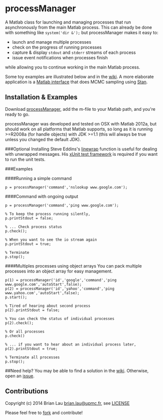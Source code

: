 # processManager

A Matlab class for launching and managing processes that run asynchronously from the main Matlab process. This can already be done with something like `system('dir &');` but processManager makes it easy to:

* launch and manage multiple processes
* check on the progress of running processes
* capture & display `stdout` and `stderr` streams of each process
* issue event notifications when processes finish

while allowing you to continue working in the main Matlab process.

Some toy examples are illustrated below and in the [wiki](https://github.com/brian-lau/MatlabProcessManager/wiki). A more elaborate application is a [Matlab interface](https://github.com/brian-lau/MatlabStan) that does MCMC sampling using [Stan](http://mc-stan.org/).

## Installation & Examples
Download [processManager](https://github.com/brian-lau/MatlabProcessManager/archive/master.zip), add the m-file to your Matlab path, and you're ready to go.

processManager was developed and tested on OSX with Matlab 2012a, but should work on all platforms that Matlab supports, so long as it is running >=R2008a (for handle objects) with JDK >=1.1 (this will always be true unless you changed the default JDK).

###Optional
Installing Steve Eddins's [linewrap](http://www.mathworks.com/matlabcentral/fileexchange/9909-line-wrap-a-string) function is useful for dealing with unwrapped messages. His [xUnit test framework](http://www.mathworks.com/matlabcentral/fileexchange/22846-matlab-xunit-test-framework) is required if you want to run the unit tests.

###Examples

####Running a simple command
```
p = processManager('command','nslookup www.google.com');
```

####Command with ongoing output
```
p = processManager('command','ping www.google.com');

% To keep the process running silently,
p.printStdout = false;

% ... Check process status
p.check();

% When you want to see the io stream again
p.printStdout = true;

% Terminate
p.stop();
```

####Multiples processes using object arrays
You can pack multiple processes into an object array for easy management.
```
p(1) = processManager('id','google','command','ping www.google.com','autoStart',false);
p(2) = processManager('id','yahoo','command','ping www.yahoo.com','autoStart',false);
p.start();

% Tired of hearing about second process
p(2).printStdout = false;

% You can check the status of individual processes
p(2).check();

% Or all processes
p.check()

% ... if you want to hear about an individual process later,
p(2).printStdout = true;

% Terminate all processes
p.stop();
```

##Need help?
You may be able to find a solution in the [wiki](https://github.com/brian-lau/MatlabProcessManager/wiki/Potential-gotchas). Otherwise, open an [issue](https://github.com/brian-lau/MatlabProcessManager/issues).

Contributions
--------------------------------
Copyright (c) 2014 Brian Lau [brian.lau@upmc.fr](mailto:brian.lau@upmc.fr), see [LICENSE](https://github.com/brian-lau/MatlabProcessManager/blob/master/LICENSE.txt)

Please feel free to [fork](https://github.com/brian-lau/MatlabProcessManager/fork) and contribute!
